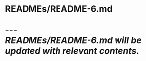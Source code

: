 # READMEs/README-6.md <br><br> --- <br> _READMEs/README-6.md will be updated with relevant contents._